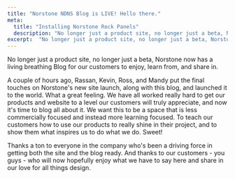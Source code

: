 ```yaml
---
title: "Norstone NDNS Blog is LIVE! Hello there."
meta:
  title: "Installing Norstone Rock Panels"
  description: "No longer just a product site, no longer just a beta, Norstone now has a living breathing Blog for our customers to enjoy, learn from, and share in."
excerpt:  "No longer just a product site, no longer just a beta, Norstone now has a living breathing Blog for our customers to enjoy, learn from, and share in..."
---
```


No longer just a product site, no longer just a beta, Norstone now has a living breathing Blog for our customers to enjoy, learn from, and share in.

A couple of hours ago, Rassan, Kevin, Ross, and Mandy put the final touches on Norstone's new site launch, along with this blog, and launched it to the world. What a great feeling. We have all worked really hard to get our products and website to a level our customers will truly appreciate, and now it's time to blog all about it. We want this to be a space that is less commercially focused and instead more learning focused. To teach our customers how to use our products to really shine in their project, and to show them what inspires us to do what we do. Sweet!

Thanks a ton to everyone in the company who's been a driving force in getting both the site and the blog ready. And thanks to our customers - you guys - who will now hopefully enjoy what we have to say here and share in our love for all things design.
